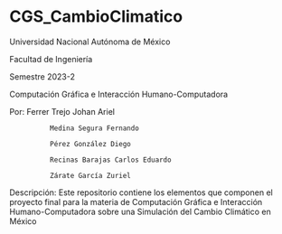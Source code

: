 # CGS_CambioClimatico
Universidad Nacional Autónoma de México

Facultad de Ingeniería

Semestre 2023-2

Computación Gráfica e Interacción Humano-Computadora

Por:         Ferrer Trejo Johan Ariel

              Medina Segura Fernando
              
              Pérez González Diego
              
              Recinas Barajas Carlos Eduardo
              
              Zárate García Zuriel


Descripción: Este repositorio contiene los elementos que componen el proyecto final para la materia de Computación Gráfica e Interacción Humano-Computadora sobre una Simulación del Cambio Climático en México
